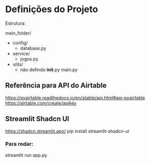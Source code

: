 # Definições do Projeto

Estrutura:

main_folder/
- config/
	- database.py
- service/
	- jogos.py
- utils/
	- não defindo
__init__.py
main.py

## Referência para API do Airtable

https://pyairtable.readthedocs.io/en/stable/api.html#api-pyairtable
https://airtable.com/create/apikey

## Streamlit Shadcn UI
https://shadcn.streamlit.app/
pip install streamlit-shadcn-ui

### Para rodar:
streamlit run app.py
